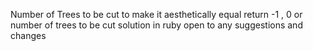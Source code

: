 Number of Trees to be cut to make it aesthetically equal 
return -1 , 0 or number of trees to be cut 
solution in ruby open to any suggestions and changes